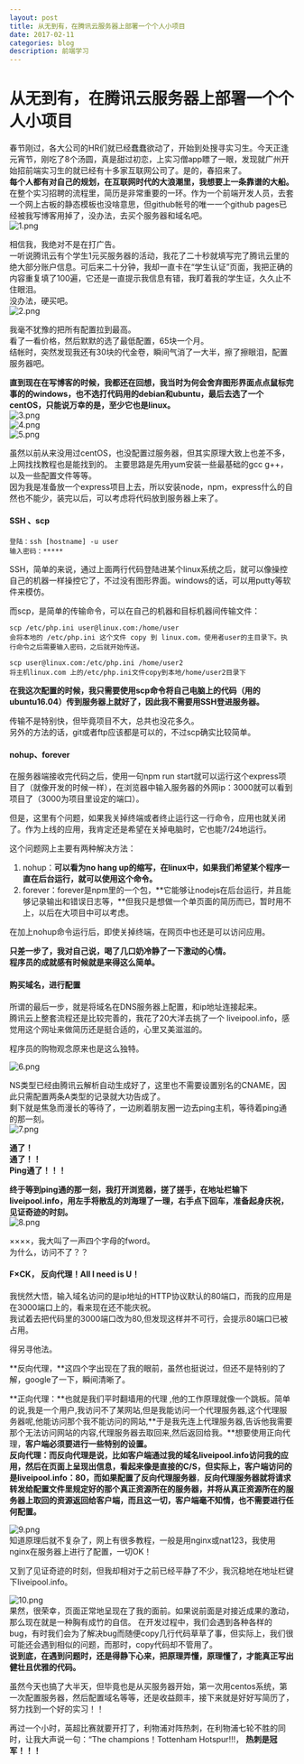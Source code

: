 ```yaml
---
layout: post
title: 从无到有，在腾讯云服务器上部署一个个人小项目   
date: 2017-02-11
categories: blog
description: 前端学习
---
```


# 从无到有，在腾讯云服务器上部署一个个人小项目       
春节刚过，各大公司的HR们就已经蠢蠢欲动了，开始到处搜寻实习生。今天正逢元宵节，刚吃了8个汤圆，真是甜过初恋，上实习僧app瞟了一眼，发现就广州开始招前端实习生的就已经有十多家互联网公司了。是的，春招来了。      
**每个人都有对自己的规划，在互联网时代的大浪潮里，我想要上一条靠谱的大船。**        
在整个实习招聘的流程里，简历是非常重要的一环。作为一个前端开发人员，去套一个网上古板的静态模板也没啥意思，但github帐号的唯一一个github pages已经被我写博客用掉了，没办法，去买个服务器和域名吧。         
![1.png](http://upload-images.jianshu.io/upload_images/3001083-018c2ef9686c6e68.png?imageMogr2/auto-orient/strip%7CimageView2/2/w/1240)         

相信我，我绝对不是在打广告。            
一听说腾讯云有个学生1元买服务器的活动，我花了二十秒就填写完了腾讯云里的绝大部分账户信息。可后来二十分钟，我却一直卡在“学生认证”页面，我把正确的内容重复填了100遍，它还是一直提示我信息有错，我盯着我的学生证，久久止不住眼泪。         
没办法，硬买吧。      
![2.png](http://upload-images.jianshu.io/upload_images/3001083-c55dd323264f8323.png?imageMogr2/auto-orient/strip%7CimageView2/2/w/1240)

我毫不犹豫的把所有配置拉到最高。       
看了一看价格，然后默默的选了最低配置，65块一个月。       
结帐时，突然发现我还有30块的代金卷，瞬间气消了一大半，擦了擦眼泪，配置服务器吧。       

**直到现在在写博客的时候，我都还在回想，我当时为何会舍弃图形界面点点鼠标完事的的windows，也不选打代码用的debian和ubuntu，最后去选了一个centOS，只能说万幸的是，至少它也是linux。**       
![3.png](http://upload-images.jianshu.io/upload_images/3001083-fb50b88d25e7b3f1.png?imageMogr2/auto-orient/strip%7CimageView2/2/w/1240)       
![4.png](http://upload-images.jianshu.io/upload_images/3001083-9f8799bfd7e6e71e.png?imageMogr2/auto-orient/strip%7CimageView2/2/w/1240)       
![5.png](http://upload-images.jianshu.io/upload_images/3001083-868a126e04c97396.png?imageMogr2/auto-orient/strip%7CimageView2/2/w/1240)       

虽然以前从来没用过centOS，也没配置过服务器，但其实原理大致上也差不多，上网找找教程也是能找到的。
主要思路是先用yum安装一些最基础的gcc g++，以及一些配置文件等等。       
因为我是准备放一个express项目上去，所以安装node，npm，express什么的自然也不能少，装完以后，可以考虑将代码放到服务器上来了。       

#### SSH 、scp

```
登陆：ssh [hostname] -u user
输入密码：*****
```
SSH，简单的来说，通过上面两行代码登陆进某个linux系统之后，就可以像操控自己的机器一样操控它了，不过没有图形界面。windows的话，可以用putty等软件来模仿。       
       
而scp，是简单的传输命令，可以在自己的机器和目标机器间传输文件：       

```
scp /etc/php.ini user@linux.com:/home/user
会将本地的 /etc/php.ini 这个文件 copy 到 linux.com，使用者user的主目录下。执行命令之后需要输入密码，之后就开始传送。

scp user@linux.com:/etc/php.ini /home/user2
将主机linux.com 上的/etc/php.ini文件copy到本地/home/user2目录下
```
**在我这次配置的时候，我只需要使用scp命令将自己电脑上的代码（用的ubuntu16.04）传到服务器上就好了，因此我不需要用SSH登进服务器。**       

传输不是特别快，但毕竟项目不大，总共也没花多久。       
另外的方法的话，git或者ftp应该都是可以的，不过scp确实比较简单。       

#### nohup、forever       
在服务器端接收完代码之后，使用一句npm run start就可以运行这个express项目了（就像开发的时候一样），在浏览器中输入服务器的外网ip：3000就可以看到项目了（3000为项目里设定的端口）。       

但是，这里有个问题，如果我关掉终端或者终止运行这一行命令，应用也就关闭了。作为上线的应用，我肯定还是希望在关掉电脑时，它也能7/24地运行。       

这个问题网上主要有两种解决方法：       
1. nohup：**可以看为no hang up的缩写，在linux中，如果我们希望某个程序一直在后台运行，就可以使用这个命令。**       
2. forever：forever是npm里的一个包，**它能够让nodejs在后台运行，并且能够记录输出和错误日志等，**但我只是想做一个单页面的简历而已，暂时用不上，以后在大项目中可以考虑。       

在加上nohup命令运行后，即使关掉终端，在网页中也还是可以访问应用。       

**只差一步了，我对自己说，喝了几口奶冷静了一下激动的心情。**       
**程序员的成就感有时候就是来得这么简单。**       

#### 购买域名，进行配置       
所谓的最后一步，就是将域名在DNS服务器上配置，和ip地址连接起来。       
腾讯云上整套流程还是比较完善的，我花了20大洋去挑了一个 liveipool.info，感觉用这个网址来做简历还是挺合适的，心里又美滋滋的。       

程序员的购物观念原来也是这么独特。       

![6.png](http://upload-images.jianshu.io/upload_images/3001083-4103034a8d5a0ac1.png?imageMogr2/auto-orient/strip%7CimageView2/2/w/1240)       

NS类型已经由腾讯云解析自动生成好了，这里也不需要设置别名的CNAME，因此只需配置两条A类型的记录就大功告成了。       
剩下就是焦急而漫长的等待了，一边刷着朋友圈一边去ping主机，等待着ping通的那一刻。       
![7.png](http://upload-images.jianshu.io/upload_images/3001083-d5ff486a968cdc40.png?imageMogr2/auto-orient/strip%7CimageView2/2/w/1240)       

**通了！**       
**通了！！**       
**Ping通了！！！**       
 
**终于等到ping通的那一刻，我打开浏览器，搓了搓手，在地址栏输下liveipool.info，用左手将散乱的刘海理了一理，右手点下回车，准备起身庆祝，见证奇迹的时刻。**       
![8.png](http://upload-images.jianshu.io/upload_images/3001083-9cdd31c41d8f21a8.png?imageMogr2/auto-orient/strip%7CimageView2/2/w/1240)       

××××，我大叫了一声四个字母的fword。       
为什么，访问不了？？       

#### F×CK， 反向代理！All I need is U！       
我恍然大悟，输入域名访问的是ip地址的HTTP协议默认的80端口，而我的应用是在3000端口上的，看来现在还不能庆祝。       
我试着去把代码里的3000端口改为80,但发现这样并不可行，会提示80端口已被占用。       

得另寻他法。       

**反向代理，**这四个字出现在了我的眼前，虽然也挺说过，但还不是特别的了解，google了一下，瞬间清晰了。       

**正向代理：**也就是我们平时翻墙用的代理 ,他的工作原理就像一个跳板。简单的说,我是一个用户,我访问不了某网站,但是我能访问一个代理服务器,这个代理服务器呢,他能访问那个我不能访问的网站,**于是我先连上代理服务器,告诉他我需要那个无法访问网站的内容,代理服务器去取回来,然后返回给我。**想要使用正向代理，**客户端必须要进行一些特别的设置。**       
**反向代理：**而反向代理是说，比如客户端通过我的域名liveipool.info访问我的应用，然后在页面上呈现出信息，看起来像是直接的C/S，但实际上，客户端访问的是liveipool.info：80，而如果配置了**反向代理服务器**，**反向代理服务器就将请求转发给配置文件里规定好的那个真正资源所在的服务器，并将从真正资源所在的服务器上取回的资源返回给客户端，而且这一切，客户端毫不知情，也不需要进行任何配置。**       

![9.png](http://upload-images.jianshu.io/upload_images/3001083-b226c5137718158e.png?imageMogr2/auto-orient/strip%7CimageView2/2/w/1240)       
知道原理后就不复杂了，网上有很多教程，一般是用nginx或nat123，我使用nginx在服务器上进行了配置，一切OK！       

又到了见证奇迹的时刻，但我却相对于之前已经平静了不少，我沉稳地在地址栏键下liveipool.info。       

![10.png](http://upload-images.jianshu.io/upload_images/3001083-064ad3efe1666f00.png?imageMogr2/auto-orient/strip%7CimageView2/2/w/1240)       
果然，很荣幸，页面正常地呈现在了我的面前。如果说前面是对接近成果的激动，那么现在就是一种胸有成竹的自信。
在开发过程中，我们会遇到各种各样的bug，有时我们会为了解决bug而随便copy几行代码草草了事，但实际上，我们很可能还会遇到相似的问题，而那时，copy代码却不管用了。       
**说到底，在遇到问题时，还是得静下心来，把原理弄懂，原理懂了，才能真正写出健壮且优雅的代码。**       

虽然今天也搞了大半天，但毕竟也是从买服务器开始，第一次用centos系统，第一次配置服务器，然后配置域名等等，还是收益颇丰，接下来就是好好写简历了，努力找到一个好的实习！！       

再过一个小时，英超比赛就要开打了，利物浦对阵热刺，在利物浦七轮不胜的同时，让我大声说一句：“The champions！Tottenham Hotspur!!!， **热刺是冠军！！！**       
